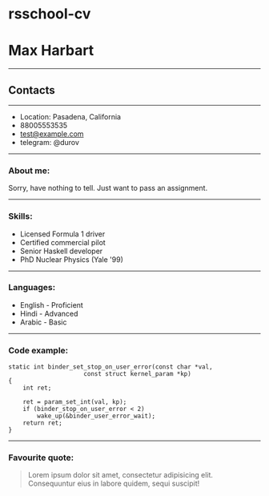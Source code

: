 # rsschool-cv
# Max Harbart
***
## Contacts 
---
* Location: Pasadena, California
* 88005553535
* test@example.com
* telegram: @durov
---
### About me:

Sorry, have nothing to tell. Just want to pass an assignment.

---
### Skills:

* Licensed Formula 1 driver
* Certified commercial pilot
* Senior Haskell developer
* PhD Nuclear Physics (Yale '99)

---
### Languages:

* English - Proficient
* Hindi - Advanced
* Arabic - Basic

---
### Code example:
```
static int binder_set_stop_on_user_error(const char *val,
					 const struct kernel_param *kp)
{
	int ret;

	ret = param_set_int(val, kp);
	if (binder_stop_on_user_error < 2)
		wake_up(&binder_user_error_wait);
	return ret;
}
```

---
### Favourite quote:

> Lorem ipsum dolor sit amet, consectetur adipisicing elit. Consequuntur eius in labore quidem, sequi suscipit!

